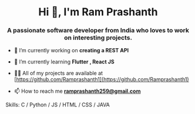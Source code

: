 <h1 align="center">Hi 👋, I'm Ram Prashanth</h1>
<h3 align="center">A passionate software developer from India who loves to work on interesting projects.</h3>

- 🔭 I’m currently working on **creating a REST API**

- 🌱 I’m currently learning **Flutter , React JS**

- 👨‍💻 All of my projects are available at [https://github.com/Ramprashanth1](https://github.com/Ramprashanth1)

- 📫 How to reach me **ramprashanth259@gmail.com**

<p align="left">
</p>

Skills:  C / Python / JS / HTML / CSS / JAVA

